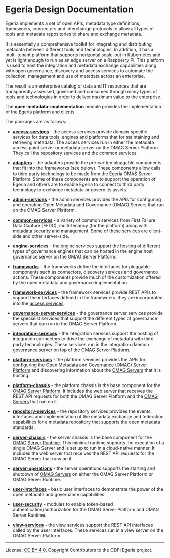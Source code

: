 <!-- SPDX-License-Identifier: CC-BY-4.0 -->
<!-- Copyright Contributors to the ODPi Egeria project. -->

# Egeria Design Documentation

Egeria implements a set of open APIs, metadata type definitions,
frameworks, connectors and interchange protocols to allow all types of tools and
metadata repositories to share and exchange metadata.

It is essentially a comprehensive toolkit for integrating and
distributing metadata between different tools and technologies.
In addition, it has a multi-tenant platform
that supports horizontal scale-out in Kubernetes and yet is light enough to run
as an edge server on a Raspberry Pi.  This platform is
used to host the integration and metadata exchange capabilities
along with open governance,
discovery and access services to automate the collection, management and
use of metadata across an enterprise.  

The result is an enterprise catalog of
data and IT resources that are transparently assessed, governed and consumed 
through many types of tools and technologies in order to
deliver maximum value to the enterprise.

The **open-metadata-implementation** module provides the implementation of the Egeria
platform and clients.

The packages are as follows:

* **[access-services](access-services)** - the access services provide domain-specific services for data tools, engines
and platforms that for maintaining and retrieving metadata.  The access services run in either the metadata access
point server or metadata server on the OMAG Server Platform.  They call the repository services
and the common services.

* **[adapters](adapters)** - the adapters provide the pre-written pluggable components that fit into the frameworks
(see below).  These components allow calls to third party technology to be made from the Egeria
OMAS Server Platform.  Some of these components are to support the operation of Egeria and others are to enable
Egeria to connect to third party technology to exchange metadata or govern its assets.

* **[admin-services](admin-services)** - the admin services provides the APIs for configuring
and operating Open Metadata and Governance (OMAG) Servers that run on the OMAG Server Platform.

* **[common-services](common-services)** - a variety of common services from First Failure Data Capture (FFDC),
multi-tenancy (for the platform) along with metadata security and management.  Some of these services are
client-side and other server-side.

* **[engine-services](engine-services)** - the engine services support the hosting of different types of
governance engines that can be hosted in the engine host governance server on the OMAG Server Platform.

* **[frameworks](frameworks)** - the frameworks define the interfaces for pluggable components such
as connectors, discovery services and governance actions.  These
components provide much of the customization offered by the open metadata and governance
implementation.

* **[framework-services](framework-services)** - the framework services provide REST APIs to support the interfaces
defined in the frameworks.  they are incorporated into the [access services](access-services).

* **[governance-server-services](governance-server-services)** - the governance server services provide the 
specialist services that support the different types of governance servers that can run in the OMAG Server Platform.

* **[integration-services](integration-services)** - the integration services support the hosting of
integration connectors to drive the exchange of metadata with third party technologies.
These services run in the integration daemon governance server on top of the OMAG Server Platform.

* **[platform-services](platform-services)** - the platform services provides the APIs for configuring the 
[Open Metadata and Governance (OMAG) Server Platform](https://egeria-project.org/concepts/omag-server-runtime/)
and discovering information about the [OMAG Servers](https://egeria-project.org/concepts/omag-server/) that it is hosting.

* **[platform-chassis](platform-chassis)** - the platform chassis is the base component for the 
[OMAG Server Platform](https://egeria-project.org/concepts/omag-server-platform/).
It includes the web server that receives the REST API requests for both the OMAG Server Platform
and the [OMAG Servers](https://egeria-project.org/concepts/omag-server/) that run on it.

* **[repository-services](repository-services)** - the repository services provides the events, interfaces and
implementation of the metadata exchange and federation capabilities for a metadata
repository that supports the open metadata standards.

* **[server-chassis](platform-chassis)** - the server chassis is the base component for the
[OMAG Server Runtime](https://egeria-project.org/concepts/omag-server-runtime/).
This minimal runtime supports the execution of a single OMAG Server and is set up to run in a cloud-native manner.
It includes the web server that receives the REST API requests for the OMAG Server that runs on it.

* **[server-operations](server-operations)** - the server operations supports the starting and shutdown of
[OMAG Servers](https://egeria-project.org/concepts/omag-server/) on either the OMAG Server Platform or 
OMAG Server Runtime.

* **[user-interfaces](user-interfaces)** - basic user interfaces to demonstrate the power of the open
metadata and governance capabilities.

* **[user-security](user-security)** - modules to enable token-based authentication/authorization for the 
OMAG Server Platform and OMAG Server Runtime.

* **[view-services](view-services)** - the view services support the REST API interfaces
called by the user interfaces.  These services run in a view server on the OMAG Server Platform.
 
----
License: [CC BY 4.0](https://creativecommons.org/licenses/by/4.0/),
Copyright Contributors to the ODPi Egeria project.

